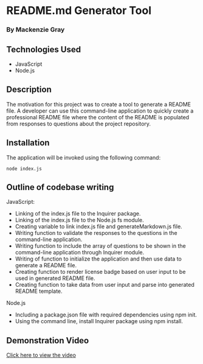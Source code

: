 # README.md Generator Tool

### By Mackenzie Gray

## Technologies Used 

- JavaScript
- Node.js

## Description 

The motivation for this project was to create a tool to generate a README file. A developer can use this command-line application to quickly create a professional README file where the content of the README is populated from responses to questions about the project repository. 

## Installation

The application will be invoked using the following command:

`node index.js`

## Outline of codebase writing 

JavaScript:
- Linking of the index.js file to the Inquirer package.
- Linking of the index.js file to the Node.js fs module.
- Creating variable to link index.js file and generateMarkdown.js file.
- Writing function to validate the responses to the questions in the command-line application.
- Writing function to include the array of questions to be shown in the command-line application through Inquirer module.
- Writing of function to initialize the application and then use data to generate a README file.
- Creating function to render license badge based on user input to be used in generated README file. 
- Creating function to take data from user input and parse into generated README template.

Node.js
- Including a package.json file with required dependencies using npm init.
- Using the command line, install Inquirer package using npm install.

## Demonstration Video

[Click here to view the video](https://drive.google.com/file/d/1jP7_K3KEfhxjn1dbmaNqU5AkIGiYfoYJ/view?usp=sharing)

